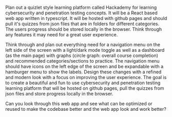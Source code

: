 Plan out a quizlet style learning platform called Hackademy for learning cybersecurity and penetration testing concepts. It will be a React based web app written in typescript. It will be hosted with github pages and should pull it's quizzes from json files that are in folders for different categories. The users progress should be stored locally in the browser. Think through any features it may need for a great user experience.

Think through and plan out everything need for a navigation menu on the left side of the screen with a light/dark mode toggle as well as a dashboard (as the main page) with graphs (circle graph: overall course completion) and recommended categories/sections to practice. The navigation menu should have icons on the left edge of the screen and be expandable with a hamburger menu to show the labels. Design these changes with a refined and modern look with a focus on improving the user experience. The goal is to create a beautiful and fun to use cybersecurity and penetration testing learning platform that will be hosted on github pages, pull the quizzes from json files and store progress locally in the browser.

Can you look through this web app and see what can be optimized or reused to make the codebase better and the web app look and work better?